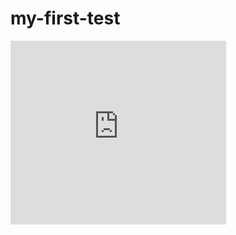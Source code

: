 # my-first-test

<iframe src="https://assets.pinterest.com/ext/embed.html?id=707205947768152753" height="294" width="345" frameborder="0" scrolling="no" > </iframe>
